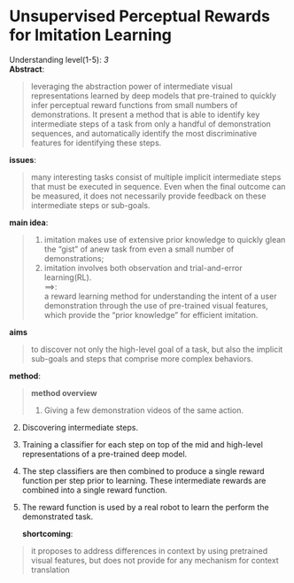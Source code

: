 Unsupervised Perceptual Rewards for Imitation Learning
===
Understanding level(1-5): *3*  
**Abstract**:   
>leveraging the abstraction power of intermediate visual representations learned by deep models that pre-trained to quickly infer perceptual reward functions from small numbers of demonstrations. It present a method that is able to identify key intermediate steps of a task from
only a handful of demonstration sequences, and automatically identify the most discriminative features for identifying these steps.  
  
   **issues**:  
>many interesting tasks consist of multiple implicit intermediate steps that must be executed in sequence. Even when the final outcome can be measured, it does not necessarily provide feedback on these intermediate steps or sub-goals.  
  
   **main idea**:
>1. imitation makes use of extensive prior knowledge to quickly glean the “gist” of anew task from even a small number of demonstrations;  
>2. imitation involves both observation and trial-and-error learning(RL).  
==>:  
a reward learning method for understanding the intent of a user demonstration through the use of pre-trained visual features, which provide the “prior knowledge” for efficient imitation.
  
  **aims**  
>to discover not only the high-level goal of a task, but also the implicit sub-goals and steps that comprise more complex behaviors.
  
   **method**:  
>**method overview**  
>1. Giving a few demonstration videos of the same action.  
2. Discovering intermediate steps.  
3. Training a classifier for each step on top of the mid and high-level representations of a pre-trained deep model.  
4. The step classifiers are then combined to produce a single reward function per step prior to learning. These intermediate rewards are combined into a single reward function.  
5. The reward function is used by a real robot to learn the perform the demonstrated task.  
  
   **shortcoming**:  
>it proposes to address differences in context by using pretrained visual features, but does not provide for
any mechanism for context translation
